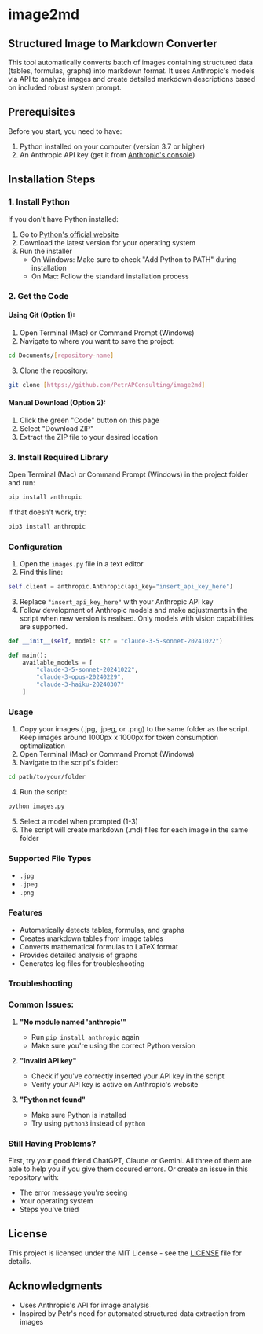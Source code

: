 # image2md

## Structured Image to Markdown Converter

This tool automatically converts batch of images containing structured data (tables, formulas, graphs) into markdown format. It uses Anthropic's models via API to analyze images and create detailed markdown descriptions based on included robust system prompt.

## Prerequisites

Before you start, you need to have:
1. Python installed on your computer (version 3.7 or higher)
2. An Anthropic API key (get it from [Anthropic's console](https://console.anthropic.com/dashboard))

## Installation Steps

### 1. Install Python
If you don't have Python installed:
1. Go to [Python's official website](https://www.python.org/downloads/)
2. Download the latest version for your operating system
3. Run the installer
   - On Windows: Make sure to check "Add Python to PATH" during installation
   - On Mac: Follow the standard installation process

### 2. Get the Code

#### Using Git (Option 1):
1. Open Terminal (Mac) or Command Prompt (Windows)
2. Navigate to where you want to save the project:
```bash
cd Documents/[repository-name]
```
3. Clone the repository:
```bash
git clone [https://github.com/PetrAPConsulting/image2md]
```

#### Manual Download (Option 2):
1. Click the green "Code" button on this page
2. Select "Download ZIP"
3. Extract the ZIP file to your desired location

### 3. Install Required Library
Open Terminal (Mac) or Command Prompt (Windows) in the project folder and run:
```bash
pip install anthropic
```

If that doesn't work, try:
```bash
pip3 install anthropic
```

### Configuration

1. Open the `images.py` file in a text editor
2. Find this line:
```python
self.client = anthropic.Anthropic(api_key="insert_api_key_here")
```
3. Replace `"insert_api_key_here"` with your Anthropic API key
4. Follow development of Anthropic models and make adjustments in the script when new version is realised. Only models with vision capabilities are supported. 
```python
def __init__(self, model: str = "claude-3-5-sonnet-20241022")
```
```python
def main():
    available_models = [
        "claude-3-5-sonnet-20241022",
        "claude-3-opus-20240229",
        "claude-3-haiku-20240307"
    ]  
```

### Usage

1. Copy your images (.jpg, .jpeg, or .png) to the same folder as the script. Keep images around 1000px x 1000px for token consumption optimalization
2. Open Terminal (Mac) or Command Prompt (Windows)
3. Navigate to the script's folder:
```bash
cd path/to/your/folder
```
4. Run the script:
```bash
python images.py
```
5. Select a model when prompted (1-3)
6. The script will create markdown (.md) files for each image in the same folder

### Supported File Types
- `.jpg`
- `.jpeg`
- `.png`

### Features
- Automatically detects tables, formulas, and graphs
- Creates markdown tables from image tables
- Converts mathematical formulas to LaTeX format
- Provides detailed analysis of graphs
- Generates log files for troubleshooting

### Troubleshooting

### Common Issues:

1. **"No module named 'anthropic'"**
   - Run `pip install anthropic` again
   - Make sure you're using the correct Python version

2. **"Invalid API key"**
   - Check if you've correctly inserted your API key in the script
   - Verify your API key is active on Anthropic's website

3. **"Python not found"**
   - Make sure Python is installed
   - Try using `python3` instead of `python`

### Still Having Problems?
First, try your good friend ChatGPT, Claude or Gemini. All three of them are able to help you if you give them occured errors.
Or create an issue in this repository with:
- The error message you're seeing
- Your operating system
- Steps you've tried

## License
This project is licensed under the MIT License - see the [LICENSE](LICENSE) file for details.

## Acknowledgments
- Uses Anthropic's API for image analysis
- Inspired by Petr's need for automated structured data extraction from images
